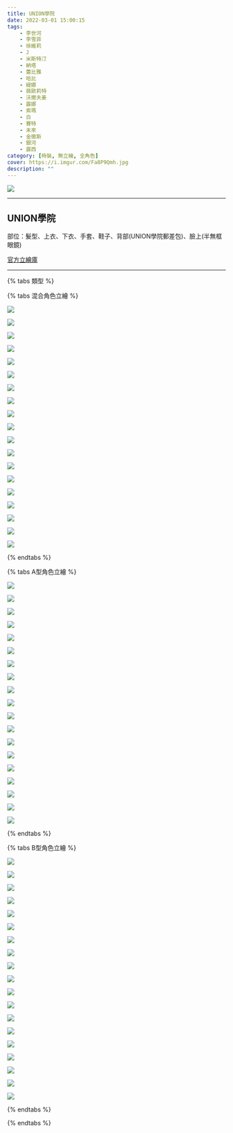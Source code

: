 ```yaml
---
title: UNION學院
date: 2022-03-01 15:00:15
tags:
    - 李世河
    - 李雪菲
    - 徐維莉
    - J
    - 米斯特汀
    - 納塔
    - 蕾比雅
    - 哈比
    - 緹娜
    - 薇歐莉特
    - 沃爾夫姜
    - 露娜
    - 索瑪
    - 白
    - 賽特
    - 未來
    - 金徹斯
    - 銀河
    - 露西
category: [時裝, 無立繪, 全角色]
cover: https://i.imgur.com/Fa8P9Qmh.jpg
description: ""
---
```


[![](https://i.imgur.com/Fa8P9Qmh.jpg)](https://i.imgur.com/Fa8P9Qm.jpg)


---
## UNION學院


部位：髮型、上衣、下衣、手套、鞋子、背部(UNION學院郵差包)、臉上(半無框眼鏡) 

[官方立繪庫](https://closers.nexon.com/Pds/FanSiteKit)

---

{% tabs 類型 %}
<!-- tab A型 -->
{% tabs 混合角色立繪 %}
<!-- tab 李世河(Seha)-->
[![](https://i.imgur.com/X2MvQd8h.png)](https://i.imgur.com/X2MvQd8.png)
<!-- endtab -->
<!-- tab 李雪菲(Seulbi)-->
[![](https://i.imgur.com/0mXipU0h.png)](https://i.imgur.com/0mXipU0.png)
<!-- endtab -->
<!-- tab 徐維莉(Yuri)-->
[![](https://i.imgur.com/9SsqQpdh.png)](https://i.imgur.com/9SsqQpd.png)
<!-- endtab -->
<!-- tab J-->
[![](https://i.imgur.com/vEcbBfsh.png)](https://i.imgur.com/vEcbBfs.png)
<!-- endtab -->
<!-- tab 米斯特汀(Tein)-->
[![](https://i.imgur.com/1Gz6KEdh.png)](https://i.imgur.com/1Gz6KEd.png)
<!-- endtab -->
<!-- tab 納塔(Nata)-->
[![](https://i.imgur.com/c4G2VJIh.png)](https://i.imgur.com/c4G2VJI.png)
<!-- endtab -->
<!-- tab 蕾比雅(Levia)-->
[![](https://i.imgur.com/Bbtn1Cqh.png)](https://i.imgur.com/Bbtn1Cq.png)
<!-- endtab -->
<!-- tab 哈比(Harpy)-->
[![](https://i.imgur.com/GtRwgvOh.png)](https://i.imgur.com/GtRwgvO.png)
<!-- endtab -->
<!-- tab 緹娜(Tina)-->
[![](https://i.imgur.com/UsGDuUeh.png)](https://i.imgur.com/UsGDuUe.png)
<!-- endtab -->
<!-- tab 薇歐莉特(Violet)-->
[![](https://i.imgur.com/gigzGWCh.png)](https://i.imgur.com/gigzGWC.png)
<!-- endtab -->
<!-- tab 沃爾夫姜(Wolfgang)-->
[![](https://i.imgur.com/onhfxtch.png)](https://i.imgur.com/onhfxtc.png)
<!-- endtab -->
<!-- tab 露娜(Luna)-->
[![](https://i.imgur.com/aJxUTxeh.png)](https://i.imgur.com/aJxUTxe.png)
<!-- endtab -->
<!-- tab 索瑪(Soma)-->
[![](https://i.imgur.com/N58G6Vih.png)](https://i.imgur.com/N58G6Vi.png)
<!-- endtab -->
<!-- tab 白(Bai)-->
[![](https://i.imgur.com/KAkdiQjh.png)](https://i.imgur.com/KAkdiQj.png)
<!-- endtab -->
<!-- tab 賽特(Seth)-->
[![](https://i.imgur.com/LMeWBr7h.png)](https://i.imgur.com/LMeWBr7.png)
<!-- endtab -->
<!-- tab 未來(Mirae)-->
[![](https://i.imgur.com/D9dC2BNh.png)](https://i.imgur.com/D9dC2BN.png)
<!-- endtab -->
<!-- tab 徹斯(Chulsoo)-->
[![](https://i.imgur.com/phXzur8h.png)](https://i.imgur.com/phXzur8.png)
<!-- endtab -->
<!-- tab 銀河(Eunha)-->
[![](https://i.imgur.com/JYWGrLyh.png)](https://i.imgur.com/JYWGrLy.png)
<!-- endtab -->
<!-- tab 露西(Lucy)-->
[![](https://i.imgur.com/A2hgjpSh.png)](https://i.imgur.com/A2hgjpS.png)
<!-- endtab -->
{% endtabs %}
<!-- endtab -->

<!-- tab B型-->
{% tabs A型角色立繪 %}
<!-- tab 李世河(Seha)-->
[![](https://i.imgur.com/HjHSdd7h.png)](https://i.imgur.com/HjHSdd7.png)
<!-- endtab -->
<!-- tab 李雪菲(Seulbi)-->
[![](https://i.imgur.com/oW3ZoAjh.png)](https://i.imgur.com/oW3ZoAj.png)
<!-- endtab -->
<!-- tab 徐維莉(Yuri)-->
[![](https://i.imgur.com/BD2PTJ3h.png)](https://i.imgur.com/BD2PTJ3.png)
<!-- endtab -->
<!-- tab J-->
[![](https://i.imgur.com/QCT0m7Qh.png)](https://i.imgur.com/QCT0m7Q.png)
<!-- endtab -->
<!-- tab 米斯特汀(Tein)-->
[![](https://i.imgur.com/TIoOYe1h.png)](https://i.imgur.com/TIoOYe1.png)
<!-- endtab -->
<!-- tab 納塔(Nata)-->
[![](https://i.imgur.com/yrTYkr3h.png)](https://i.imgur.com/yrTYkr3.png)
<!-- endtab -->
<!-- tab 蕾比雅(Levia)-->
[![](https://i.imgur.com/OCRB332h.png)](https://i.imgur.com/OCRB332.png)
<!-- endtab -->
<!-- tab 哈比(Harpy)-->
[![](https://i.imgur.com/hyZFhWXh.png)](https://i.imgur.com/hyZFhWX.png)
<!-- endtab -->
<!-- tab 緹娜(Tina)-->
[![](https://i.imgur.com/f2PeYhah.png)](https://i.imgur.com/f2PeYha.png)
<!-- endtab -->
<!-- tab 薇歐莉特(Violet)-->
[![](https://i.imgur.com/f8kW66yh.png)](https://i.imgur.com/f8kW66y.png)
<!-- endtab -->
<!-- tab 沃爾夫姜(Wolfgang)-->
[![](https://i.imgur.com/7NFatQVh.png)](https://i.imgur.com/7NFatQV.png)
<!-- endtab -->
<!-- tab 露娜(Luna)-->
[![](https://i.imgur.com/vOCSx3Kh.png)](https://i.imgur.com/vOCSx3K.png)
<!-- endtab -->
<!-- tab 索瑪(Soma)-->
[![](https://i.imgur.com/pWF74WMh.png)](https://i.imgur.com/pWF74WM.png)
<!-- endtab -->
<!-- tab 白(Bai)-->
[![](https://i.imgur.com/tzCu5dhh.png)](https://i.imgur.com/tzCu5dh.png)
<!-- endtab -->
<!-- tab 賽特(Seth)-->
[![](https://i.imgur.com/1mwVWGOh.png)](https://i.imgur.com/1mwVWGO.png)
<!-- endtab -->
<!-- tab 未來(Mirae)-->
[![](https://i.imgur.com/yqKeVn8h.png)](https://i.imgur.com/yqKeVn8.png)
<!-- endtab -->
<!-- tab 徹斯(Chulsoo)-->
[![](https://i.imgur.com/qRnjhhmh.png)](https://i.imgur.com/qRnjhhm.png)
<!-- endtab -->
<!-- tab 銀河(Eunha)-->
[![](https://i.imgur.com/gHVsJPTh.png)](https://i.imgur.com/gHVsJPT.png)
<!-- endtab -->
<!-- tab 露西(Lucy)-->
[![](https://i.imgur.com/nIhwn2yh.png)](https://i.imgur.com/nIhwn2y.png)
<!-- endtab -->
{% endtabs %}
<!-- endtab -->

<!-- tab C型-->
{% tabs B型角色立繪 %}
<!-- tab 李世河(Seha)-->
[![](https://i.imgur.com/6y9gk9uh.png)](https://i.imgur.com/6y9gk9u.png)
<!-- endtab -->
<!-- tab 李雪菲(Seulbi)-->
[![](https://i.imgur.com/YBHPjQBh.png)](https://i.imgur.com/YBHPjQB.png)
<!-- endtab -->
<!-- tab 徐維莉(Yuri)-->
[![](https://i.imgur.com/6r1yFpoh.png)](https://i.imgur.com/6r1yFpo.png)
<!-- endtab -->
<!-- tab J-->
[![](https://i.imgur.com/zAOinrth.png)](https://i.imgur.com/zAOinrt.png)
<!-- endtab -->
<!-- tab 米斯特汀(Tein)-->
[![](https://i.imgur.com/gzF0RpIh.png)](https://i.imgur.com/gzF0RpI.png)
<!-- endtab -->
<!-- tab 納塔(Nata)-->
[![](https://i.imgur.com/1JNAJTWh.png)](https://i.imgur.com/1JNAJTW.png)
<!-- endtab -->
<!-- tab 蕾比雅(Levia)-->
[![](https://i.imgur.com/bUT69Ydh.png)](https://i.imgur.com/bUT69Yd.png)
<!-- endtab -->
<!-- tab 哈比(Harpy)-->
[![](https://i.imgur.com/uHGsdXlh.png)](https://i.imgur.com/uHGsdXl.png)
<!-- endtab -->
<!-- tab 緹娜(Tina)-->
[![](https://i.imgur.com/V2GCG9gh.png)](https://i.imgur.com/V2GCG9g.png)
<!-- endtab -->
<!-- tab 薇歐莉特(Violet)-->
[![](https://i.imgur.com/gIuYEz0h.png)](https://i.imgur.com/gIuYEz0.png)
<!-- endtab -->
<!-- tab 沃爾夫姜(Wolfgang)-->
[![](https://i.imgur.com/SuWZW6Eh.png)](https://i.imgur.com/SuWZW6E.png)
<!-- endtab -->
<!-- tab 露娜(Luna)-->
[![](https://i.imgur.com/KYdMsaPh.png)](https://i.imgur.com/KYdMsaP.png)
<!-- endtab -->
<!-- tab 索瑪(Soma)-->
[![](https://i.imgur.com/6kmsTGoh.png)](https://i.imgur.com/6kmsTGo.png)
<!-- endtab -->
<!-- tab 白(Bai)-->
[![](https://i.imgur.com/SryYd5Gh.png)](https://i.imgur.com/SryYd5G.png)
<!-- endtab -->
<!-- tab 賽特(Seth)-->
[![](https://i.imgur.com/qfe5RXVh.png)](https://i.imgur.com/qfe5RXV.png)
<!-- endtab -->
<!-- tab 未來(Mirae)-->
[![](https://i.imgur.com/SjK7nJhh.png)](https://i.imgur.com/SjK7nJh.png)
<!-- endtab -->
<!-- tab 徹斯(Chulsoo)-->
[![](https://i.imgur.com/5l0Nqrdh.png)](https://i.imgur.com/5l0Nqrd.png)
<!-- endtab -->
<!-- tab 銀河(Eunha)-->
[![](https://i.imgur.com/KaTqA2rh.png)](https://i.imgur.com/KaTqA2r.png)
<!-- endtab -->
<!-- tab 露西(Lucy)-->
[![](https://i.imgur.com/PB33lVih.png)](https://i.imgur.com/PB33lVi.png)
<!-- endtab -->
{% endtabs %}
<!-- endtab -->

{% endtabs %}
